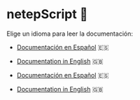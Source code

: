 <a name="inicio"></a>
# **netepScript** 🚀

Elige un idioma para leer la documentación:

- [Documentación en Español](docs/README.es.md) 🇪🇸
- [Documentation in English](docs/README.en.md) 🇬🇧

- [Documentación en Español](docs/README.es.md) <span>&#x1F1EA;&#x1F1F8;</span>
- [Documentation in English](docs/README.en.md) <span>&#x1F1EC;&#x1F1E7;</span>

